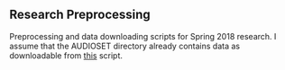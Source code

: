 Research Preprocessing
------------------------

Preprocessing and data downloading scripts for Spring 2018 research. I assume that the AUDIOSET directory already contains data as downloadable from [this](https://github.com/marl/audiosetdl) script.
